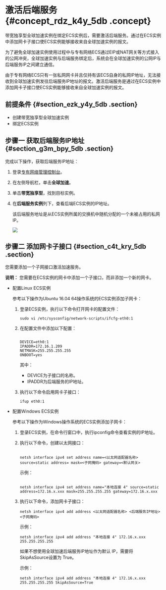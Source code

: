 # 激活后端服务 {#concept_rdz_k4y_5db .concept}

带宽独享型全球加速实例在绑定ECS实例后，需要激活后端服务。通过在ECS实例中添加网卡子接口使ECS实例能够接收来自全球加速实例的报文。

为了避免全球加速实例使用过程中与专有网络ECS通过EIP或NAT网关等方式接入的公网冲突，全球加速实例与后端服务绑定后，系统会在全球加速实例的公网IP与后端服务IP之间建立通信。

由于专有网络ECS只有一张私网网卡并且仅持有该ECS自身的私网IP地址，无法接收到全球加速实例发往后端服务IP地址的报文。激活后端服务是通过在ECS实例中添加网卡子接口使ECS实例能够接收来自全球加速实例的报文。

## 前提条件 {#section_ezk_y4y_5db .section}

-   创建带宽独享型全球加速实例
-   绑定ECS实例

## 步骤一 获取后端服务IP地址 {#section_g3m_bpy_5db .section}

完成以下操作，获取后端服务IP地址：

1.  登录[专有网络管理控制台](https://vpcnext.console.aliyun.com)。
2.  在左侧导航栏，单击**全球加速**。
3.  单击**带宽独享型**，找到目标实例。
4.  在**后端服务实例**列下，查看后端ECS实例的IP地址。

    该后端服务地址是从ECS实例所属的交换机中随机分配的一个未被占用的私网IP。

    ![](http://static-aliyun-doc.oss-cn-hangzhou.aliyuncs.com/assets/img/12638/15380577221534_zh-CN.png)


## 步骤二 添加网卡子接口 {#section_c4t_kry_5db .section}

您需要添加一个子网接口激活加速服务。

**说明：** 您需要在ECS实例的网卡中添加一个子接口，而非添加一个新的网卡。

-   配置Linux ECS实例

    参考以下操作为Ubuntu 16.04 64操作系统的ECS实例添加子网卡：

    1.  登录ECS实例，执行以下命令打开网卡的配置文件：

        ```
        sudo vi /etc/sysconfig/network-scripts/ifcfg-eth0:1
        ```

    2.  在配置文件中添加以下配置：

        ```
        
        DEVICE=eth0:1
        IPADDR=172.16.1.209
        NETMASK=255.255.255.255
        ONBOOT=yes
        ```

        其中：

        -   DEVICE为子接口的名称。
        -   IPADDR为后端服务的IP地址。
    3.  执行以下命令启用网卡子接口：

        ```
        ifup eth0:1
        ```

-   配置Windows ECS实例

    参考以下操作为Windows操作系统的ECS实例添加子网卡：

    1.  登录ECS实例，在命令行窗口中，执行ipconfig命令查看实例的IP地址。
    2.  执行以下命令，创建以太网接口：

        ```
        
        netsh interface ipv4 set address name=<以太网适配器名称> source=static address= mask=<子网掩码> gateway=<默认网关>
        ```

        示例：

        ```
        
        netsh interface ipv4 set address name="本地连接 4" source=static address=172.16.x.xxx mask=255.255.255.255 gateway=172.16.x.xxx
        ```

    3.  执行以下命令，添加网卡子接口：

        ```
        netsh interface ipv4 add address <以太网适配器名称> <后端服务IP地址> <子网掩码>
        ```

        示例：

        ```
        netsh interface ipv4 add address "本地连接 4" 172.16.x.xxx 255.255.255.255
        ```

        如果不想使用全球加速后端服务IP地址作为默认 IP，需要将SkipAsSource设置为 True。

        示例：

        ```
        netsh interface ipv4 add address "本地连接 4" 172.16.x.xxx 255.255.255.255 SkipAsSource=True
        ```


